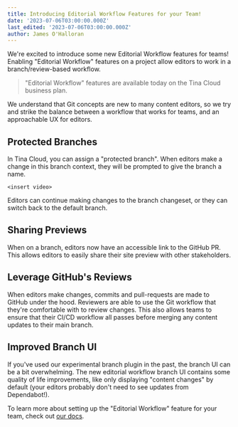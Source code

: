```yaml
---
title: Introducing Editorial Workflow Features for your Team!
date: '2023-07-06T03:00:00.000Z'
last_edited: '2023-07-06T03:00:00.000Z'
author: James O'Halloran
---
```


We're excited to introduce some new Editorial Workflow features for teams! Enabling "Editorial Workflow" features on a project allow editors to work in a branch/review-based workflow.

> "Editorial Workflow" features are available today on the Tina Cloud business plan.

We understand that Git concepts are new to many content editors, so we try and strike the balance between a workflow that works for teams, and an approachable UX for editors.

## Protected Branches

In Tina Cloud, you can assign a "protected branch". When editors make a change in this branch context, they will be prompted to give the branch a name.

`<insert video>`

Editors can continue making changes to the branch changeset, or they can switch back to the default branch.

## Sharing Previews

When on a branch, editors now have an accessible link to the GitHub PR. This allows editors to easily share their site preview with other stakeholders.

## Leverage GitHub's Reviews

When editors make changes, commits and pull-requests are made to GitHub under the hood. Reviewers are able to use the Git workflow that they're comfortable with to review changes. This also allows teams to ensure that their CI/CD workflow all passes before merging any content updates to their main branch.

## Improved Branch UI

If you've used our experimental branch plugin in the past, the branch UI can be a bit overwhelming. The new editorial workflow branch UI contains some quality of life improvements, like only displaying "content changes" by default (your editors probably don't need to see updates from Dependabot!).

To learn more about setting up the "Editorial Workflow" feature for your team, check out [our docs](/docs/drafts/editorial-workflow/).
